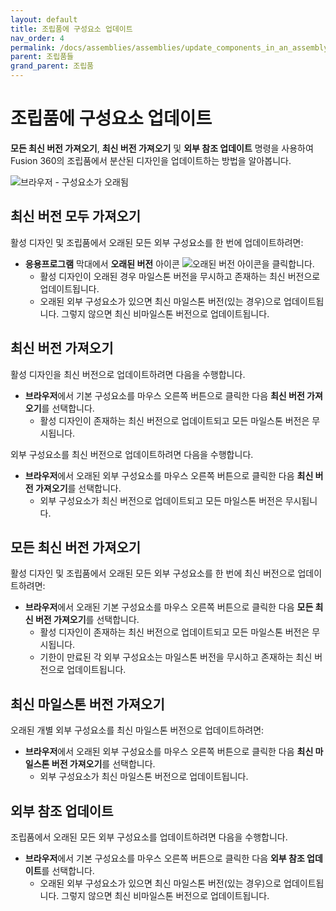 ```yaml
---
layout: default
title: 조립품에 구성요소 업데이트
nav_order: 4
permalink: /docs/assemblies/assemblies/update_components_in_an_assembly
parent: 조립품들
grand_parent: 조립품
---
```

조립품에 구성요소 업데이트
==============

**모든 최신 버전 가져오기**, **최신 버전 가져오기** 및 **외부 참조 업데이트** 명령을 사용하여 Fusion 360의 조립품에서 분산된 디자인을 업데이트하는 방법을 알아봅니다.

![브라우저 - 구성요소가 오래됨](https://help.autodesk.com/cloudhelp/KOR/Fusion-Assemble/images/browser/components-out-of-date.png)

최신 버전 모두 가져오기
-------------

활성 디자인 및 조립품에서 오래된 모든 외부 구성요소를 한 번에 업데이트하려면:

*   **응용프로그램** 막대에서 **오래된 버전** 아이콘 ![오래된 버전 아이콘](https://help.autodesk.com/cloudhelp/KOR/Fusion-Assemble/images/icon/browser/component-out-of-date.png)을 클릭합니다.
    *   활성 디자인이 오래된 경우 마일스톤 버전을 무시하고 존재하는 최신 버전으로 업데이트됩니다.
    *   오래된 외부 구성요소가 있으면 최신 마일스톤 버전(있는 경우)으로 업데이트됩니다. 그렇지 않으면 최신 비마일스톤 버전으로 업데이트됩니다.

최신 버전 가져오기
----------

활성 디자인을 최신 버전으로 업데이트하려면 다음을 수행합니다.

*   **브라우저**에서 기본 구성요소를 마우스 오른쪽 버튼으로 클릭한 다음 **최신 버전 가져오기**를 선택합니다.
    *   활성 디자인이 존재하는 최신 버전으로 업데이트되고 모든 마일스톤 버전은 무시됩니다.

외부 구성요소를 최신 버전으로 업데이트하려면 다음을 수행합니다.

*   **브라우저**에서 오래된 외부 구성요소를 마우스 오른쪽 버튼으로 클릭한 다음 **최신 버전 가져오기**를 선택합니다.
    *   외부 구성요소가 최신 버전으로 업데이트되고 모든 마일스톤 버전은 무시됩니다.

모든 최신 버전 가져오기
-------------

활성 디자인 및 조립품에서 오래된 모든 외부 구성요소를 한 번에 최신 버전으로 업데이트하려면:

*   **브라우저**에서 오래된 기본 구성요소를 마우스 오른쪽 버튼으로 클릭한 다음 **모든 최신 버전 가져오기**를 선택합니다.
    *   활성 디자인이 존재하는 최신 버전으로 업데이트되고 모든 마일스톤 버전은 무시됩니다.
    *   기한이 만료된 각 외부 구성요소는 마일스톤 버전을 무시하고 존재하는 최신 버전으로 업데이트됩니다.

최신 마일스톤 버전 가져오기
---------------

오래된 개별 외부 구성요소를 최신 마일스톤 버전으로 업데이트하려면:

*   **브라우저**에서 오래된 외부 구성요소를 마우스 오른쪽 버튼으로 클릭한 다음 **최신 마일스톤 버전 가져오기**를 선택합니다.
    *   외부 구성요소가 최신 마일스톤 버전으로 업데이트됩니다.

외부 참조 업데이트
----------

조립품에서 오래된 모든 외부 구성요소를 업데이트하려면 다음을 수행합니다.

*   **브라우저**에서 기본 구성요소를 마우스 오른쪽 버튼으로 클릭한 다음 **외부 참조 업데이트**를 선택합니다.
    *   오래된 외부 구성요소가 있으면 최신 마일스톤 버전(있는 경우)으로 업데이트됩니다. 그렇지 않으면 최신 비마일스톤 버전으로 업데이트됩니다.
